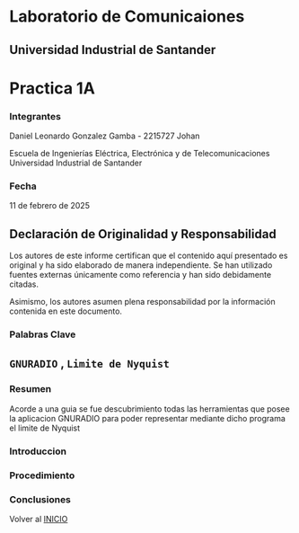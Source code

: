 # Laboratorio de Comunicaiones

## Universidad Industrial de Santander

# Practica 1A


### Integrantes

Daniel Leonardo Gonzalez Gamba - 2215727
Johan

Escuela de Ingenierías Eléctrica, Electrónica y de Telecomunicaciones  
Universidad Industrial de Santander

### Fecha
11 de febrero de 2025

## Declaración de Originalidad y Responsabilidad
Los autores de este informe certifican que el contenido aquí presentado es original y ha sido elaborado de manera independiente. Se han utilizado fuentes externas únicamente como referencia y han sido debidamente citadas.

Asimismo, los autores asumen plena responsabilidad por la información contenida en este documento. 

### Palabras Clave 
`GNURADIO` , `Limite de Nyquist` 
---
### Resumen 
Acorde a una guia se fue descubrimiento todas las herramientas que posee la aplicacion GNURADIO para poder representar mediante dicho programa el limite de Nyquist

### Introduccion


### Procedimiento

### Conclusiones

Volver al [INICIO](#GNURADIO_LABCOMUIS_2025_1_B1B_G1)

